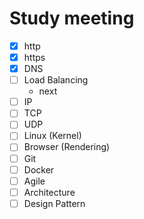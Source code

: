 # Study meeting

* [x] http
* [x] https
* [x] DNS
* [ ] Load Balancing
  * next
* [ ] IP
* [ ] TCP
* [ ] UDP
* [ ] Linux (Kernel)
* [ ] Browser (Rendering)
* [ ] Git
* [ ] Docker
* [ ] Agile
* [ ] Architecture
* [ ] Design Pattern

